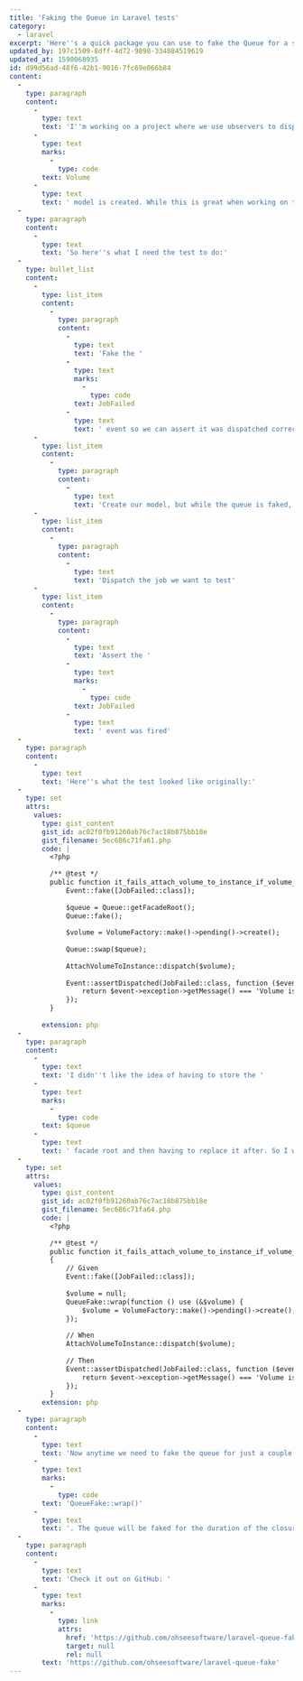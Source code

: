 ```yaml
---
title: 'Faking the Queue in Laravel tests'
category:
  - laravel
excerpt: 'Here''s a quick package you can use to fake the Queue for a specific set of lines in a Laravel test.'
updated_by: 197c1509-8dff-4d72-9898-334084519619
updated_at: 1590068935
id: d99d56ad-48f6-42b1-9016-7fc69e066b84
content:
  -
    type: paragraph
    content:
      -
        type: text
        text: 'I''m working on a project where we use observers to dispatch a chain of jobs whenever a '
      -
        type: text
        marks:
          -
            type: code
        text: Volume
      -
        type: text
        text: ' model is created. While this is great when working on the code base, it can make it a bit difficult to write tests. For example, I want to test one of the jobs in the chain that is dispatched. Specifically, I want to make sure that the job fails when it should, and with the correct message.'
  -
    type: paragraph
    content:
      -
        type: text
        text: 'So here''s what I need the test to do:'
  -
    type: bullet_list
    content:
      -
        type: list_item
        content:
          -
            type: paragraph
            content:
              -
                type: text
                text: 'Fake the '
              -
                type: text
                marks:
                  -
                    type: code
                text: JobFailed
              -
                type: text
                text: ' event so we can assert it was dispatched correctly'
      -
        type: list_item
        content:
          -
            type: paragraph
            content:
              -
                type: text
                text: 'Create our model, but while the queue is faked, so the chain of jobs dispatched by the observer will not run'
      -
        type: list_item
        content:
          -
            type: paragraph
            content:
              -
                type: text
                text: 'Dispatch the job we want to test'
      -
        type: list_item
        content:
          -
            type: paragraph
            content:
              -
                type: text
                text: 'Assert the '
              -
                type: text
                marks:
                  -
                    type: code
                text: JobFailed
              -
                type: text
                text: ' event was fired'
  -
    type: paragraph
    content:
      -
        type: text
        text: 'Here''s what the test looked like originally:'
  -
    type: set
    attrs:
      values:
        type: gist_content
        gist_id: ac02f0fb91260ab76c7ac18b875bb18e
        gist_filename: 5ec686c71fa61.php
        code: |
          <?php
          
          /** @test */
          public function it_fails_attach_volume_to_instance_if_volume_is_not_in_provisioning_state() {
              Event::fake([JobFailed::class]);
          
              $queue = Queue::getFacadeRoot();
              Queue::fake();
          
              $volume = VolumeFactory::make()->pending()->create();
          
              Queue::swap($queue);
          
              AttachVolumeToInstance::dispatch($volume);
          
              Event::assertDispatched(JobFailed::class, function ($event) {
                  return $event->exception->getMessage() === 'Volume is not in Provisioning state.';
              });
          }
          
        extension: php
  -
    type: paragraph
    content:
      -
        type: text
        text: 'I didn''t like the idea of having to store the '
      -
        type: text
        marks:
          -
            type: code
        text: $queue
      -
        type: text
        text: ' facade root and then having to replace it after. So I wrapped that up into a package:'
  -
    type: set
    attrs:
      values:
        type: gist_content
        gist_id: ac02f0fb91260ab76c7ac18b875bb18e
        gist_filename: 5ec686c71fa64.php
        code: |
          <?php
          
          /** @test */
          public function it_fails_attach_volume_to_instance_if_volume_is_not_in_provisioning_state()
          {
              // Given
              Event::fake([JobFailed::class]);
          
              $volume = null;
              QueueFake::wrap(function () use (&$volume) {
                  $volume = VolumeFactory::make()->pending()->create();
              });
          
              // When
              AttachVolumeToInstance::dispatch($volume);
              
              // Then
              Event::assertDispatched(JobFailed::class, function ($event) {
                  return $event->exception->getMessage() === 'Volume is not in Provisioning state.';
              });
          }
        extension: php
  -
    type: paragraph
    content:
      -
        type: text
        text: 'Now anytime we need to fake the queue for just a couple of lines, I can use '
      -
        type: text
        marks:
          -
            type: code
        text: 'QueueFake::wrap()'
      -
        type: text
        text: '. The queue will be faked for the duration of the closure.'
  -
    type: paragraph
    content:
      -
        type: text
        text: 'Check it out on GitHub: '
      -
        type: text
        marks:
          -
            type: link
            attrs:
              href: 'https://github.com/ohseesoftware/laravel-queue-fake'
              target: null
              rel: null
        text: 'https://github.com/ohseesoftware/laravel-queue-fake'
---
```

